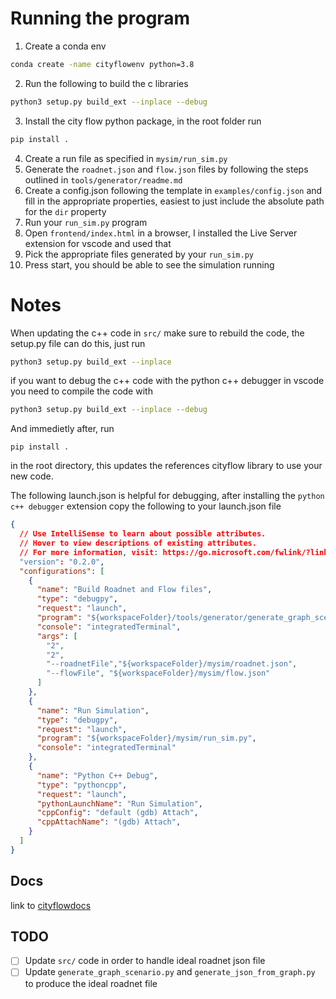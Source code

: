 # Running the program

1. Create a conda env
```bash
conda create -name cityflowenv python=3.8
```
2. Run the following to build the c libraries 
```bash
python3 setup.py build_ext --inplace --debug
```
3. Install the city flow python package, in the root folder run
```bash
pip install .
```
4. Create a run file as specified in `mysim/run_sim.py`
5. Generate the `roadnet.json` and `flow.json` files by following the steps
outlined in `tools/generator/readme.md`
6. Create a config.json following the template in `examples/config.json` and
fill in the appropriate properties, easiest to just include the absolute path 
for the `dir` property
7. Run your `run_sim.py` program
8. Open `frontend/index.html` in a browser, I installed the Live Server extension
for vscode and used that
9. Pick the appropriate files generated by your `run_sim.py`
10. Press start, you should be able to see the simulation running


# Notes

When updating the c++ code in `src/` make sure to rebuild the code, the 
setup.py file can do this, just run

```bash
python3 setup.py build_ext --inplace
```

if you want to debug the c++ code with the python c++ debugger in vscode you 
need to compile the code with 

```bash
python3 setup.py build_ext --inplace --debug
```

And immedietly after, run

```
pip install .
```
in the root directory, this updates the references cityflow library to use your
new code.

The following launch.json is helpful for debugging, after installing the 
`python c++ debugger` extension copy the following to your launch.json file

```json
{
  // Use IntelliSense to learn about possible attributes.
  // Hover to view descriptions of existing attributes.
  // For more information, visit: https://go.microsoft.com/fwlink/?linkid=830387
  "version": "0.2.0",
  "configurations": [
    {
      "name": "Build Roadnet and Flow files",
      "type": "debugpy",
      "request": "launch",
      "program": "${workspaceFolder}/tools/generator/generate_graph_scenario.py",
      "console": "integratedTerminal",
      "args": [
        "2", 
        "2",
        "--roadnetFile","${workspaceFolder}/mysim/roadnet.json", 
        "--flowFile", "${workspaceFolder}/mysim/flow.json"
      ]
    },
    {
      "name": "Run Simulation",
      "type": "debugpy",
      "request": "launch",
      "program": "${workspaceFolder}/mysim/run_sim.py",
      "console": "integratedTerminal"
    },
    {
      "name": "Python C++ Debug",
      "type": "pythoncpp",
      "request": "launch",
      "pythonLaunchName": "Run Simulation",
      "cppConfig": "default (gdb) Attach",
      "cppAttachName": "(gdb) Attach",
    }
  ]
}
```
## Docs

link to [cityflowdocs](https://cityflow.readthedocs.io/en/latest/introduction.html)

## TODO
- [ ] Update `src/` code in order to handle ideal roadnet json file 
- [ ] Update `generate_graph_scenario.py` and `generate_json_from_graph.py` to
produce the ideal roadnet file 